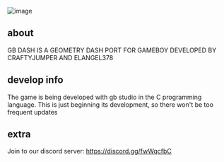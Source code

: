 ![image](https://github.com/ElAngel378/GBDASH/blob/main/Extra%20stuff/logo%20-%20GB%20Dash.png)
## about

GB DASH IS A GEOMETRY DASH PORT FOR GAMEBOY DEVELOPED BY CRAFTYJUMPER AND ELANGEL378

## develop info

The game is being developed with gb studio in the C programming language. This is just beginning its development, so there won't be too frequent updates

## extra

Join to our discord server: https://discord.gg/fwWqcfbC
